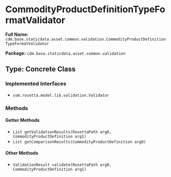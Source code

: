 # CommodityProductDefinitionTypeFormatValidator

**Full Name:** `cdm.base.staticdata.asset.common.validation.CommodityProductDefinitionTypeFormatValidator`

**Package:** `cdm.base.staticdata.asset.common.validation`

## Type: Concrete Class

### Implemented Interfaces

- `com.rosetta.model.lib.validation.Validator`

### Methods

#### Getter Methods

- `List getValidationResults(RosettaPath arg0, CommodityProductDefinition arg1)`
- `List getComparisonResults(CommodityProductDefinition arg0)`

#### Other Methods

- `ValidationResult validate(RosettaPath arg0, CommodityProductDefinition arg1)`

